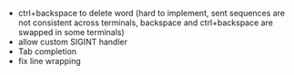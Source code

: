 - ctrl+backspace to delete word (hard to implement, sent sequences are not consistent across terminals, backspace and ctrl+backspace are swapped in some terminals)
- allow custom SIGINT handler
- Tab completion
- fix line wrapping